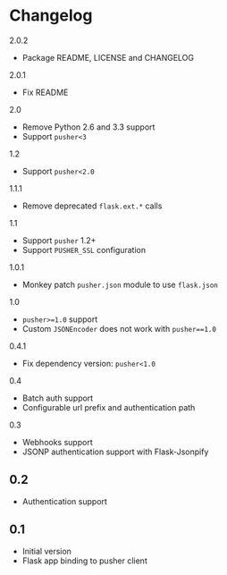 Changelog
=========
2.0.2
 * Package README, LICENSE and CHANGELOG

2.0.1
 * Fix README

2.0
 * Remove Python 2.6 and 3.3 support
 * Support `pusher<3`

1.2
 * Support `pusher<2.0`

1.1.1
 * Remove deprecated `flask.ext.*` calls

1.1
 * Support `pusher` 1.2+
 * Support `PUSHER_SSL` configuration

1.0.1
 * Monkey patch `pusher.json` module to use `flask.json`

1.0
 * `pusher>=1.0` support
 * Custom `JSONEncoder` does not work with `pusher==1.0`

0.4.1
 * Fix dependency version: `pusher<1.0`

0.4
 * Batch auth support
 * Configurable url prefix and authentication path

0.3
 * Webhooks support
 * JSONP authentication support with Flask-Jsonpify

0.2
---
 * Authentication support

0.1
---
 * Initial version
 * Flask app binding to pusher client
